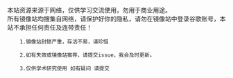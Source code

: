 本站资源来源于网络，仅供学习交流使用，勿用于商业用途。<br/>所有镜像站均搜集自网络，请保护好你的隐私，请勿在镜像站中登录谷歌账号，本站不承担任何责任及连带责任！
		
		1.镜像站封锁严重，存活不易，请珍惜
		
		2.如有失效或镜像站推荐，请提交issue，我会及时更新。
		
		3.仅供学术研究使用 如有疑问 请提交
		
